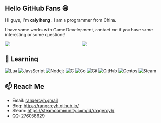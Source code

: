 ## Hello GitHub Fans :smile:

Hi guys, I'm **caiyiheng** . I am a programmer from China. 

I have some works with Game Development, contact me if you have same interesting or some questions!

<p align="center">
  <img align="left" src ="https://github-readme-stats-b8fusqu02-rangercyh.vercel.app/api?username=rangercyh&show_icons=true&hide_border=true&theme=graywhite&include_all_commits=true&count_private=true">
  <img src ="https://github-readme-stats-b8fusqu02-rangercyh.vercel.app/api/top-langs/?username=rangercyh&exclude_repo=rangercyh,rangercyh.github.io&layout=compact&hide_border=true&langs_count=10&theme=graywhite&include_all_commits=true&count_private=true">
</p>

## 📖 Learning

![Lua](https://img.shields.io/badge/-Lua-gray?style=flat-square&logo=lua)
![JavaScript](https://img.shields.io/badge/-JavaScript-gray?style=flat-square&logo=javascript)
![Nodejs](https://img.shields.io/badge/-Nodejs-gray?style=flat-square&logo=Node.js)
![C](https://img.shields.io/badge/-C-gray?style=flat-square&logo=c)
![Go](https://img.shields.io/badge/-Go-gray?style=flat-square&logo=go)
![Git](https://img.shields.io/badge/-Git-gray?style=flat-square&logo=git)
![GitHub](https://img.shields.io/badge/-GitHub-gray?style=flat-square&logo=github)
![Centos](https://img.shields.io/badge/-Centos-gray?style=flat-square&logo=centos)
![Steam](https://img.shields.io/badge/-Steam-gray?style=flat-square&logo=steam)

## 📫 Reach Me

- Email: [rangercyh.gmail](mailto:rangercyh@gmail.com)
- Blog: <https://rangercyh.github.io/>
- Steam: <https://steamcommunity.com/id/rangercyh/>
- QQ: 276088629
